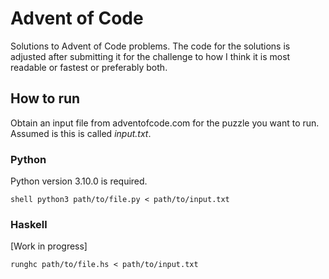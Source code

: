 # Advent of Code

Solutions to Advent of Code problems. The code for the solutions is adjusted after submitting it for the challenge to how I think it is most readable or fastest or preferably both.

## How to run

Obtain an input file from adventofcode.com for the puzzle you want to run. Assumed is this is called _input.txt_.

### Python

Python version 3.10.0 is required.

```shell python3 path/to/file.py < path/to/input.txt```

### Haskell

[Work in progress]

```runghc path/to/file.hs < path/to/input.txt```